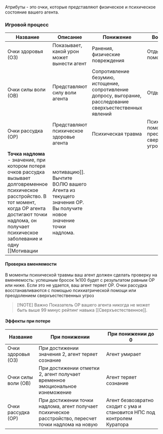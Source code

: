 Атрибуты - это очки, которые представляют физическое и психическое состояние вашего агента.
### Игровой процесс

| Название            | Описание                                   | Понижение                                                                                                    | Восстановление                                               |
| ------------------- | ------------------------------------------ | ------------------------------------------------------------------------------------------------------------ | ------------------------------------------------------------ |
| Очки здоровья (ОЗ)  | Показывает, какой урон может вынести агент | Ранения, физические повреждения                                                                              | Отдых, медицинская помощь                                    |
| Очки силы воли (ОВ) | Представляют силу воли агента              | Сопротивление безумию, истощение, сопротивление допросу, выгорание, расследование сверхъестественных явлений | Отдых                                                        |
| Очки рассудка (ОР)  | Представляют психическое здоровье агента   | Психическая травма                                                                                           | Психиатрическая помощь, преодоление сверхъестественных угроз |
**Точка надлома** - значение, при котором потеря очков рассудка вызывает долговременное психическое расстройство. В тот момент, когда ОР агента достигают точки надлома, он получает психическое заболевание и одну [[Мотивации|мотивацию]]. Вычтите ВОЛЮ вашего Агента из текущего значения ОР. Вы получите новое значение точки надлома.
#### Проверка вменяемости

В моменты психической травмы ваш агент должен сделать проверку на вменяемость: успешным бросок 1к100 будет с результатом равным ОР или ниже. Если это не удается, ваш агент теряет ОР. Очки рассудка восстанавливаются с помощью психиатрической помощи или преодолением сверхъестественных угроз


> [!NOTE] Важно
> Показатель ОР вашего агента никогда не может быть выше 99 минус рейтинг навыка [[Сверхъестественное]].

#### Эффекты при потере 

| Название            | При понижении                                                                                          | При понижении до 0                                                      |
| ------------------- | ------------------------------------------------------------------------------------------------------ | ----------------------------------------------------------------------- |
| Очки здоровья (ОЗ)  | При достижении значения 2, агент теряет сознание                                                       | Агент умирает                                                           |
| Очки силы воли (ОВ) | При достижении отметки 2, агент получает временное эмоциональное изнеможение                           | Агент теряет сознание                                                   |
| Очки рассудка (ОР)  | При достижении точки надлома, агент получает психическое расстройство, пересчет точки надлома на новую | Агент безвозвратно сходит с ума и становится НПС под контролем Куратора |
